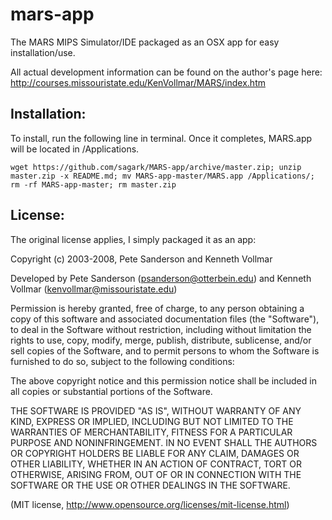 mars-app
========

The MARS MIPS Simulator/IDE packaged as an OSX app for easy installation/use.

All actual development information can be found on the author's page here: 
http://courses.missouristate.edu/KenVollmar/MARS/index.htm 


Installation:
-------------
To install, run the following line in terminal. Once it completes, MARS.app will be 
located in /Applications.

    wget https://github.com/sagark/MARS-app/archive/master.zip; unzip master.zip -x README.md; mv MARS-app-master/MARS.app /Applications/; rm -rf MARS-app-master; rm master.zip


License: 
--------

The original license applies, I simply packaged it as an app:

Copyright (c) 2003-2008, Pete Sanderson and Kenneth Vollmar

Developed by Pete Sanderson (psanderson@otterbein.edu)
and Kenneth Vollmar (kenvollmar@missouristate.edu)

Permission is hereby granted, free of charge, to any person obtaining 
a copy of this software and associated documentation files (the 
"Software"), to deal in the Software without restriction, including 
without limitation the rights to use, copy, modify, merge, publish, 
distribute, sublicense, and/or sell copies of the Software, and to 
permit persons to whom the Software is furnished to do so, subject 
to the following conditions:

The above copyright notice and this permission notice shall be 
included in all copies or substantial portions of the Software.

THE SOFTWARE IS PROVIDED "AS IS", WITHOUT WARRANTY OF ANY KIND, 
EXPRESS OR IMPLIED, INCLUDING BUT NOT LIMITED TO THE WARRANTIES OF 
MERCHANTABILITY, FITNESS FOR A PARTICULAR PURPOSE AND NONINFRINGEMENT. 
IN NO EVENT SHALL THE AUTHORS OR COPYRIGHT HOLDERS BE LIABLE FOR 
ANY CLAIM, DAMAGES OR OTHER LIABILITY, WHETHER IN AN ACTION OF 
CONTRACT, TORT OR OTHERWISE, ARISING FROM, OUT OF OR IN CONNECTION 
WITH THE SOFTWARE OR THE USE OR OTHER DEALINGS IN THE SOFTWARE.

(MIT license, http://www.opensource.org/licenses/mit-license.html)
